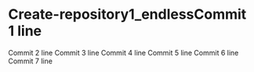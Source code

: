 # Create-repository1_endlessCommit 1 line
Commit 2 line
Commit 3 line
Commit 4 line
Commit 5 line
Commit 6 line
Commit 7 line
